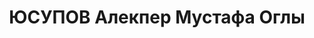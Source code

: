 ---
title: ЮСУПОВ Алекпер Мустафа Оглы
description: "Род. в 1883, г. Тбилиси. Род занятий: до ареста директор Бантреста.\
  \ \n  Осужден Тройкой при НКВД ГССР 03.12.1937. Мера наказания: расстрел с конфискацией\
  \ личного имущества. Дата расстрела: 11.12.1937"
---